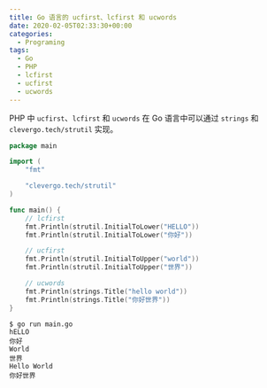 ```yaml
---
title: Go 语言的 ucfirst、lcfirst 和 ucwords
date: 2020-02-05T02:33:30+00:00
categories:
  - Programing
tags:
  - Go
  - PHP
  - lcfirst
  - ucfirst
  - ucwords
---
```


PHP 中 `ucfirst`、`lcfirst` 和 `ucwords` 在 Go 语言中可以通过 `strings` 和 `clevergo.tech/strutil` 实现。

<!--more-->

```go
package main

import (
    "fmt"

    "clevergo.tech/strutil"
)

func main() {
    // lcfirst
    fmt.Println(strutil.InitialToLower("HELLO"))
    fmt.Println(strutil.InitialToLower("你好"))

    // ucfirst
    fmt.Println(strutil.InitialToUpper("world"))
    fmt.Println(strutil.InitialToUpper("世界"))

    // ucwords
    fmt.Println(strings.Title("hello world"))
    fmt.Println(strings.Title("你好世界"))
}
```

```shell
$ go run main.go
hELLO
你好
World
世界
Hello World
你好世界
```
